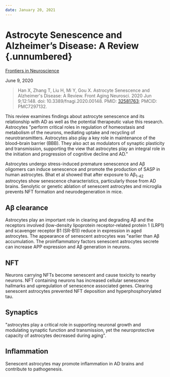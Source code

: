 ```yaml
---
date: January 20, 2021
---
```


# Astrocyte Senescence and Alzheimer’s Disease: A Review {.unnumbered}

[Frontiers in Neuroscience](https://www.frontiersin.org/articles/10.3389/fnagi.2020.00148/full)

June 9, 2020

> Han X, Zhang T, Liu H, Mi Y, Gou X. Astrocyte Senescence and Alzheimer's
> Disease: A Review. Front Aging Neurosci. 2020 Jun 9;12:148. doi:
> 10.3389/fnagi.2020.00148. PMID:
> [32581763](https://pubmed.ncbi.nlm.nih.gov/32581763); PMCID: PMC7297132.

This review examines findings about astrocyte senescence and its relationship
with AD as well as the potential therapeutic value this research.
Astrocytes "perform critical roles in regulation of homeostasis and metabolism
of the neurons, mediating uptake and recycling of neurotransmitters. Astrocytes
also play a key role in maintenance of the blood–brain barrier (BBB). They also
act as modulators of synaptic plasticity and transmission, supporting the view
that astrocytes play an integral role in the initiation and progression of
cognitive decline and AD."

Astrocytes undergo stress-induced premature senescence and Aβ oligomers can
induce senescence and promote the production of SASP in human astrocytes. Bhat
et al showed that after exposure to Aβ<sub>1-42</sub> astrocytes show senescence
characteristics, particularly those from AD brains. Senolytic or genetic
ablation of senescent astrocytes and microglia prevents NFT formation and
neurodegeneration in mice.

## Aβ clearance

Astrocytes play an important role in clearing and degrading Aβ and the receptors
involved (low-density lipoprotein receptor-related protein 1 (LRP1) and
scavenger receptor B1 (SR-B1)) reduce in expression in aged astrocytes. The
appearance of senescent astrocytes was "earlier than Aβ accumulation. The
proinflammatory factors senescent astrocytes secrete can increase APP expression
and Aβ generation in neurons.

## NFT

Neurons carrying NFTs become senescent and cause toxicity to nearby neurons. NFT
containing neurons has increased cellular senescence hallmarks and upregulation
of senescence associated genes. Clearing senescent astrocytes prevented NFT
deposition and hyperphosphorylated tau.

## Synaptics

"astrocytes play a critical role in supporting neuronal growth and modulating
synaptic function and transmission, yet the neuroprotective capacity of
astrocytes decreased during aging".

## Inflammation

Senescent astrocytes may promote inflammation in AD brains and contribute to
pathogenesis.
